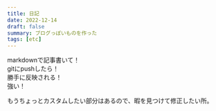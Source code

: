 ```yaml
---
title: 日記
date: 2022-12-14
draft: false
summary: ブログっぽいものを作った
tags: [etc]
---
```

markdownで記事書いて！  
gitにpushしたら！  
勝手に反映される！  
強い！  

もうちょっとカスタムしたい部分はあるので、暇を見つけて修正したい所。